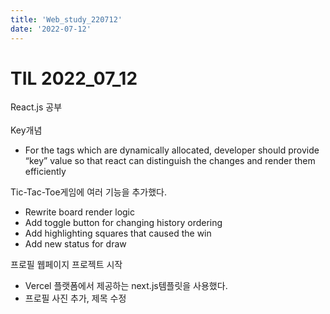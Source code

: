 ```yaml
---
title: 'Web_study_220712'
date: '2022-07-12'
---
```


# TIL 2022_07_12
React.js 공부  
<br>
Key개념
- For the tags which are dynamically allocated, developer should provide “key” value so that react can distinguish the changes and render them efficiently

Tic-Tac-Toe게임에 여러 기능을 추가했다. 
- Rewrite board render logic
- Add toggle button for changing history ordering
- Add highlighting squares that caused the win
- Add new status for draw

프로필 웹페이지 프로젝트 시작
- Vercel 플랫폼에서 제공하는 next.js템플릿을 사용했다.
- 프로필 사진 추가, 제목 수정
